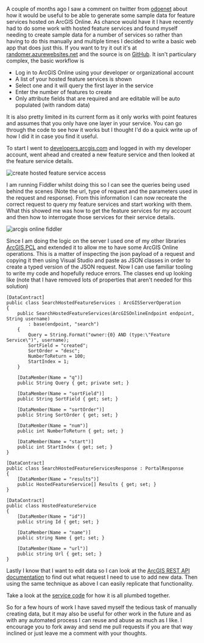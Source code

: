 ﻿A couple of months ago I saw a comment on twitter from [odoenet](https://twitter.com/odoenet) about how it would be useful to be able to generate some sample data for feature services hosted on ArcGIS Online. As chance would have it I have recently had to do some work with hosted feature services and found myself needing to create sample data for a number of services so rather than having to do this manually and multiple times I decided to write a basic web app that does just this. If you want to try it out it's at [randomer.azurewebsites.net](https://randomer.azurewebsites.net) and the source is on [GitHub](https://github.com/davetimmins/Randomer). It isn't particulary complex, the basic workflow is

* Log in to ArcGIS Online using your developer or organizational account
* A list of your hosted feature services is shown
* Select one and it will query the first layer in the service
* Enter the number of features to create 
* Only attribute fields that are required and are editable will be auto populated (with random data)

It is also pretty limited in its current form as it only works with point features and assumes that you only have one layer in your service. You can go through the code to see how it works but I thought I'd do a quick write up of how I did it in case you find it useful. 

To start I went to [developers.arcgis.com](https://developers.arcgis.com) and logged in with my developer account, went ahead and created a new feature service and then looked at the feature service details. 

<img src="/Assets/create hosted feature service.png" alt="create hosted feature service access" class="pure-img"/>

I am running Fiddler whilst doing this so I can see the queries being used behind the scenes (Note the url, type of request and the parameters used in the request and response). From this information I can now recreate the correct request to query my feature services and start working with them. What this showed me was how to get the feature services for my account and then how to interrogate those services for their service details. 

<img src="/Assets/arcgis online fiddler.png" alt="arcgis online fiddler" class="pure-img"/>

Since I am doing the logic on the server I used one of my other libraries [ArcGIS.PCL](https://github.com/davetimmins/ArcGIS.PCL) and extended it to allow me to have some ArcGIS Online operations. This is a matter of inspecting the json payload of a request and copying it then using Visual Studio and paste as JSON classes in order to create a typed version of the JSON request. Now I can use familiar tooling to write my code and hopefully reduce errors. The classes end up looking like (note that I have removed lots of properties that aren't needed for this solution)

<pre><code class='cs'>[DataContract]
public class SearchHostedFeatureServices : ArcGISServerOperation
{
    public SearchHostedFeatureServices(ArcGISOnlineEndpoint endpoint, String username)
        : base(endpoint, "search")
    {
        Query = String.Format("owner:{0} AND (type:\"Feature Service\")", username);
        SortField = "created";
        SortOrder = "desc";
        NumberToReturn = 100;
        StartIndex = 1;
    }

    [DataMember(Name = "q")]
    public String Query { get; private set; }

    [DataMember(Name = "sortField")]
    public String SortField { get; set; }

    [DataMember(Name = "sortOrder")]
    public String SortOrder { get; set; }

    [DataMember(Name = "num")]
    public int NumberToReturn { get; set; }

    [DataMember(Name = "start")]
    public int StartIndex { get; set; }
}

[DataContract]
public class SearchHostedFeatureServicesResponse : PortalResponse
{
    [DataMember(Name = "results")]
    public HostedFeatureService[] Results { get; set; }
}

[DataContract]
public class HostedFeatureService
{
    [DataMember(Name = "id")]
    public string Id { get; set; }

    [DataMember(Name = "name")]
    public string Name { get; set; }

    [DataMember(Name = "url")]
    public string Url { get; set; }
}</code></pre>

Lastly I know that I want to edit data so I can look at the [ArcGIS REST API documentation](http://resources.arcgis.com/en/help/arcgis-rest-api/#/Apply_Edits_Feature_Service_Layer/02r3000000r6000000/) to find out what request I need to use to add new data. Then using the same technique as above I can easily replicate that functionality. 

Take a look at the [service code](https://github.com/davetimmins/Randomer/blob/master/TestWeb/ServiceInterface/RandomDataService.cs) for how it is all plumbed together.

So for a few hours of work I have saved myself the tedious task of manually creating data, but it may also be useful for other work in the future and as with any automated process I can reuse and abuse as much as I like. I encourage you to fork away and send me pull requests if you are that way inclined or just leave me a comment with your thoughts.
